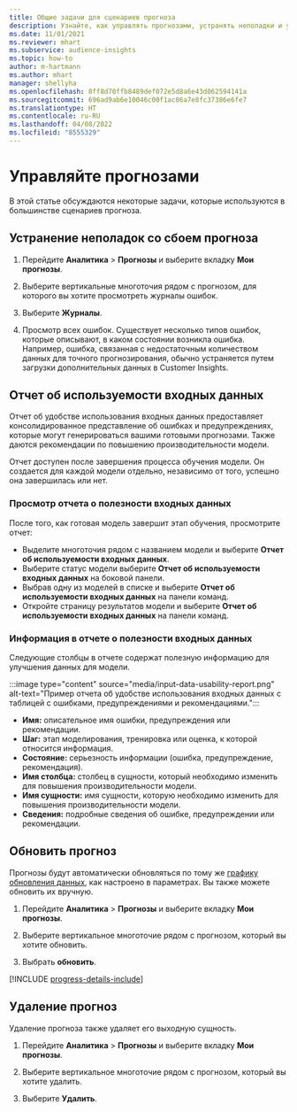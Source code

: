 ```yaml
---
title: Общие задачи для сценариев прогноза
description: Узнайте, как управлять прогнозами, устранять неполадки и уточнять их.
ms.date: 11/01/2021
ms.reviewer: mhart
ms.subservice: audience-insights
ms.topic: how-to
author: m-hartmann
ms.author: mhart
manager: shellyha
ms.openlocfilehash: 8ff8d70ffb8489def072e5d8a6e43d062594141a
ms.sourcegitcommit: 696ad9ab6e10046c00f1ac86a7e8fc37386e6fe7
ms.translationtype: HT
ms.contentlocale: ru-RU
ms.lasthandoff: 04/08/2022
ms.locfileid: "8555329"
---
```

# <a name="manage-predictions"></a>Управляйте прогнозами

В этой статье обсуждаются некоторые задачи, которые используются в большинстве сценариев прогноза.

## <a name="troubleshoot-a-failed-prediction"></a>Устранение неполадок со сбоем прогноза

1. Перейдите **Аналитика** > **Прогнозы** и выберите вкладку **Мои прогнозы**.

1. Выберите вертикальные многоточия рядом с прогнозом, для которого вы хотите просмотреть журналы ошибок.

1. Выберите **Журналы**.

1. Просмотр всех ошибок. Существует несколько типов ошибок, которые описывают, в каком состоянии возникла ошибка. Например, ошибка, связанная с недостаточным количеством данных для точного прогнозирования, обычно устраняется путем загрузки дополнительных данных в Customer Insights.

## <a name="input-data-usability-report"></a>Отчет об используемости входных данных

Отчет об удобстве использования входных данных предоставляет консолидированное представление об ошибках и предупреждениях, которые могут генерироваться вашими готовыми прогнозами. Также даются рекомендации по повышению производительности модели.

Отчет доступен после завершения процесса обучения модели. Он создается для каждой модели отдельно, независимо от того, успешно она завершилась или нет.

### <a name="view-the-input-data-usability-report"></a>Просмотр отчета о полезности входных данных

После того, как готовая модель завершит этап обучения, просмотрите отчет:
- Выделите многоточия рядом с названием модели и выберите **Отчет об используемости входных данных**.
- Выберите статус модели выберите **Отчет об используемости входных данных** на боковой панели.
- Выбрав одну из моделей в списке и выберите **Отчет об используемости входных данных** на панели команд.
- Откройте страницу результатов модели и выберите **Отчет об используемости входных данных** на панели команд.

### <a name="information-in-the-input-data-usability-report"></a>Информация в отчете о полезности входных данных

Следующие столбцы в отчете содержат полезную информацию для улучшения данных для модели.

:::image type="content" source="media/input-data-usability-report.png" alt-text="Пример отчета об удобстве использования входных данных с таблицей с ошибками, предупреждениями и рекомендациями.":::

- **Имя:** описательное имя ошибки, предупреждения или рекомендации.
- **Шаг:** этап моделирования, тренировка или оценка, к которой относится информация.
- **Состояние:** серьезность информации (ошибка, предупреждение, рекомендация).
- **Имя столбца:** столбец в сущности, который необходимо изменить для повышения производительности модели.
- **Имя сущности:** имя сущности, которую необходимо изменить для повышения производительности модели.
- **Сведения:** подробные сведения об ошибке, предупреждении или рекомендации.

## <a name="refresh-a-prediction"></a>Обновить прогноз

Прогнозы будут автоматически обновляться по тому же [графику обновления данных](system.md#schedule-tab), как настроено в параметрах. Вы также можете обновить их вручную.

1. Перейдите **Аналитика** > **Прогнозы** и выберите вкладку **Мои прогнозы**.

1. Выберите вертикальное многоточие рядом с прогнозом, который вы хотите обновить.

1. Выбрать **обновить**.

[!INCLUDE [progress-details-include](../includes/progress-details-pane.md)]

## <a name="delete-a-prediction"></a>Удаление прогноз

Удаление прогноза также удаляет его выходную сущность.

1. Перейдите **Аналитика** > **Прогнозы** и выберите вкладку **Мои прогнозы**.

1. Выберите вертикальное многоточие рядом с прогнозом, который вы хотите удалить.

1. Выберите **Удалить**.
